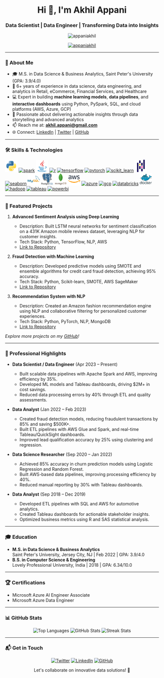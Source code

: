<h1 align="center">Hi 👋, I'm Akhil Appani</h1>
<h3 align="center">Data Scientist | Data Engineer | Transforming Data into Insights</h3>

<p align="center">
  <img src="https://komarev.com/ghpvc/?username=appaniakhil&label=Profile%20Views&color=0e75b6&style=flat" alt="appaniakhil" />
</p>

<p align="center">
  <a href="https://github.com/ryo-ma/github-profile-trophy">
    <img src="https://github-profile-trophy.vercel.app/?username=appaniakhil&theme=onedark&margin-w=15" alt="appaniakhil" />
  </a>
</p>

---

### 📖 About Me
- 🎓 M.S. in Data Science & Business Analytics, Saint Peter's University (GPA: 3.9/4.0)
- 💼 6+ years of experience in data science, data engineering, and analytics in Retail, eCommerce, Financial Services, and Healthcare
- 💻 Expert in building **machine learning models**, **data pipelines**, and **interactive dashboards** using Python, PySpark, SQL, and cloud platforms (AWS, Azure, GCP)
- 🚀 Passionate about delivering actionable insights through data storytelling and advanced analytics
- 📫 Reach me at: **akhil.appani@gmail.com**
- 🌐 Connect: [LinkedIn](https://linkedin.com/in/akhilappani) | [Twitter](https://twitter.com/appaniakhil) | [GitHub](https://github.com/appaniakhil)

---

### 🛠️ Skills & Technologies
<p align="left">
  <a href="https://www.python.org" target="_blank" rel="noreferrer"><img src="https://raw.githubusercontent.com/devicons/devicon/master/icons/python/python-original.svg" alt="python" width="40" height="40"/></a>
  <a href="https://spark.apache.org/" target="_blank" rel="noreferrer"><img src="https://www.vectorlogo.zone/logos/apache_spark/apache_spark-icon.svg" alt="spark" width="40" height="40"/></a>
  <a href="https://www.java.com" target="_blank" rel="noreferrer"><img src="https://raw.githubusercontent.com/devicons/devicon/master/icons/java/java-original.svg" alt="java" width="40" height="40"/></a>
  <a href="https://www.r-project.org/" target="_blank" rel="noreferrer"><img src="https://www.vectorlogo.zone/logos/r-project/r-project-icon.svg" alt="r" width="40" height="40"/></a>
  <a href="https://www.tensorflow.org" target="_blank" rel="noreferrer"><img src="https://www.vectorlogo.zone/logos/tensorflow/tensorflow-icon.svg" alt="tensorflow" width="40" height="40"/></a>
  <a href="https://pytorch.org/" target="_blank" rel="noreferrer"><img src="https://www.vectorlogo.zone/logos/pytorch/pytorch-icon.svg" alt="pytorch" width="40" height="40"/></a>
  <a href="https://scikit-learn.org/" target="_blank" rel="noreferrer"><img src="https://upload.wikimedia.org/wikipedia/commons/0/05/Scikit_learn_logo_small.svg" alt="scikit_learn" width="40" height="40"/></a>
  <a href="https://pandas.pydata.org/" target="_blank" rel="noreferrer"><img src="https://raw.githubusercontent.com/devicons/devicon/master/icons/pandas/pandas-original.svg" alt="pandas" width="40" height="40"/></a>
  <a href="https://seaborn.pydata.org/" target="_blank" rel="noreferrer"><img src="https://seaborn.pydata.org/_images/logo-mark-lightbg.svg" alt="seaborn" width="40" height="40"/></a>
  <a href="https://www.mysql.com/" target="_blank" rel="noreferrer"><img src="https://raw.githubusercontent.com/devicons/devicon/master/icons/mysql/mysql-original-wordmark.svg" alt="mysql" width="40" height="40"/></a>
  <a href="https://www.postgresql.org" target="_blank" rel="noreferrer"><img src="https://raw.githubusercontent.com/devicons/devicon/master/icons/postgresql/postgresql-original-wordmark.svg" alt="postgresql" width="40" height="40"/></a>
  <a href="https://www.mongodb.com/" target="_blank" rel="noreferrer"><img src="https://raw.githubusercontent.com/devicons/devicon/master/icons/mongodb/mongodb-original-wordmark.svg" alt="mongodb" width="40" height="40"/></a>
  <a href="https://aws.amazon.com" target="_blank" rel="noreferrer"><img src="https://raw.githubusercontent.com/devicons/devicon/master/icons/amazonwebservices/amazonwebservices-original-wordmark.svg" alt="aws" width="40" height="40"/></a>
  <a href="https://azure.microsoft.com/" target="_blank" rel="noreferrer"><img src="https://www.vectorlogo.zone/logos/microsoft_azure/microsoft_azure-icon.svg" alt="azure" width="40" height="40"/></a>
  <a href="https://cloud.google.com" target="_blank" rel="noreferrer"><img src="https://www.vectorlogo.zone/logos/google_cloud/google_cloud-icon.svg" alt="gcp" width="40" height="40"/></a>
  <a href="https://www.databricks.com/" target="_blank" rel="noreferrer"><img src="https://www.vectorlogo.zone/logos/databricks/databricks-icon.svg" alt="databricks" width="40" height="40"/></a>
  <a href="https://www.docker.com/" target="_blank" rel="noreferrer"><img src="https://raw.githubusercontent.com/devicons/devicon/master/icons/docker/docker-original-wordmark.svg" alt="docker" width="40" height="40"/></a>
  <a href="https://hadoop.apache.org/" target="_blank" rel="noreferrer"><img src="https://www.vectorlogo.zone/logos/apache_hadoop/apache_hadoop-icon.svg" alt="hadoop" width="40" height="40"/></a>
  <a href="https://www.tableau.com/" target="_blank" rel="noreferrer"><img src="https://www.vectorlogo.zone/logos/tableau/tableau-icon.svg" alt="tableau" width="40" height="40"/></a>
  <a href="https://powerbi.microsoft.com/" target="_blank" rel="noreferrer"><img src="https://www.vectorlogo.zone/logos/microsoft_powerbi/microsoft_powerbi-icon.svg" alt="powerbi" width="40" height="40"/></a>
</p>

---

### 🚀 Featured Projects
1. **Advanced Sentiment Analysis using Deep Learning**  
   - Description: Built LSTM neural networks for sentiment classification on a 431K Amazon mobile reviews dataset, leveraging NLP for customer insights.  
   - Tech Stack: Python, TensorFlow, NLP, AWS  
   - [Link to Repository](https://github.com/appaniakhil/sentiment-analysis)

2. **Fraud Detection with Machine Learning**  
   - Description: Developed predictive models using SMOTE and ensemble algorithms for credit card fraud detection, achieving 95% accuracy.  
   - Tech Stack: Python, Scikit-learn, SMOTE, AWS SageMaker  
   - [Link to Repository](https://github.com/appaniakhil/fraud-detection)

3. **Recommendation System with NLP**  
   - Description: Created an Amazon fashion recommendation engine using NLP and collaborative filtering for personalized customer experiences.  
   - Tech Stack: Python, PyTorch, NLP, MongoDB  
   - [Link to Repository](https://github.com/appaniakhil/recommendation-system)

*Explore more projects on my [GitHub](https://github.com/appaniakhil?tab=repositories)!*

---

### 💼 Professional Highlights
- **Data Scientist / Data Engineer** (Apr 2023 – Present)  
  - Built scalable data pipelines with Apache Spark and AWS, improving efficiency by 35%.  
  - Developed ML models and Tableau dashboards, driving $2M+ in cost savings.  
  - Reduced data processing errors by 40% through ETL and quality assessments.

- **Data Analyst** (Jan 2022 – Feb 2023)  
  - Created fraud detection models, reducing fraudulent transactions by 85% and saving $500K+.  
  - Built ETL pipelines with AWS Glue and Spark, and real-time Tableau/QuickSight dashboards.  
  - Improved lead qualification accuracy by 25% using clustering and regression.

- **Data Science Researcher** (Sep 2020 – Jan 2022)  
  - Achieved 85% accuracy in churn prediction models using Logistic Regression and Random Forest.  
  - Built AWS-based data pipelines, improving processing efficiency by 40%.  
  - Reduced manual reporting by 30% with Tableau dashboards.

- **Data Analyst** (Sep 2018 – Dec 2019)  
  - Developed ETL pipelines with SQL and AWS for automotive analytics.  
  - Created Tableau dashboards for actionable stakeholder insights.  
  - Optimized business metrics using R and SAS statistical analysis.

---

### 🎓 Education
- **M.S. in Data Science & Business Analytics**  
  Saint Peter's University, Jersey City, NJ | Feb 2022 | GPA: 3.9/4.0  
- **B.S. in Computer Science & Engineering**  
  Lovely Professional University, India | 2018 | GPA: 6.34/10.0  

---

### 🏆 Certifications
- Microsoft Azure AI Engineer Associate  
- Microsoft Azure Data Engineer  

---

### 📊 GitHub Stats
<p align="center">
  <img src="https://github-readme-stats.vercel.app/api/top-langs?username=appaniakhil&show_icons=true&locale=en&layout=compact&theme=radical" alt="Top Languages" />
  <img src="https://github-readme-stats.vercel.app/api?username=appaniakhil&show_icons=true&theme=radical" alt="GitHub Stats" />
  <img src="https://github-readme-streak-stats.herokuapp.com/?user=appaniakhil&theme=radical" alt="Streak Stats" />
</p>

---

### 📬 Get in Touch
<p align="center">
  <a href="https://twitter.com/appaniakhil" target="_blank"><img src="https://raw.githubusercontent.com/rahuldkjain/github-profile-readme-generator/master/src/images/icons/Social/twitter.svg" alt="Twitter" height="30" width="40" /></a>
  <a href="https://linkedin.com/in/akhilappani" target="_blank"><img src="https://raw.githubusercontent.com/rahuldkjain/github-profile-readme-generator/master/src/images/icons/Social/linked-in-alt.svg" alt="LinkedIn" height="30" width="40" /></a>
  <a href="https://github.com/appaniakhil" target="_blank"><img src="https://raw.githubusercontent.com/rahuldkjain/github-profile-readme-generator/master/src/images/icons/Social/github.svg" alt="GitHub" height="30" width="40" /></a>
</p>

<p align="center">Let's collaborate on innovative data solutions! 🚀</p>
